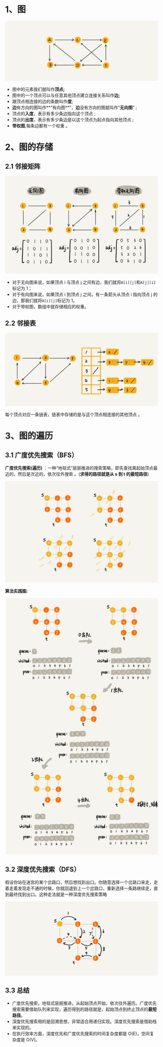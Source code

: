 # 1、图

![](图.png)
- 图中的元素我们就叫作**顶点;**
- 图中的一个顶点可以与任意其他顶点建立连接关系叫作**边;**
- 跟顶点相连接的边的条数叫作**度**;
-  **边**有方向的图叫作**“有向图**”，**边**没有方向的图就叫作“**无向图**” ;
-  顶点的**入度**，表示有多少条边指向这个顶点 ;
-  顶点的**出度**，表示有多少条边是以这个顶点为起点指向其他顶点 ;
-  **带权图**,每条边都有一个权重 。

# 2、图的存储

## 2.1 邻接矩阵

![](链邻接矩阵.png)

- 对于无向图来说，如果顶点 i 与顶点 j 之间有边，我们就将` A[i][j] `和` A[j][i] `标记为 1；
- 对于有向图来说，如果顶点 i 到顶点 j 之间，有一条箭头从顶点 i 指向顶点 j 的边，那我们就将` A[i][j] `标记为 1。
- 对于带权图，数组中就存储相应的权重。 

## 2.2 邻接表

![](邻接表.png)

 每个顶点对应一条链表，链表中存储的是与这个顶点相连接的其他顶点 。

# 3、图的遍历

## 3.1 广度优先搜索（BFS）

**广度优先搜索(遍历)** ：一种“地毯式”层层推进的搜索策略，即先查找离起始顶点最近的，然后是次近的，依次往外搜索 。(**求得的路径就是从 s 到 t 的最短路径**) 

![](广度优先.png)

**算法实践图:**

![](bfs图.png)

## 3.2 深度优先搜索（DFS）

 假设你站在迷宫的某个岔路口，然后想找到出口。你随意选择一个岔路口来走，走着走着发现走不通的时候，你就回退到上一个岔路口，重新选择一条路继续走，直到最终找到出口。这种走法就是一种深度优先搜索策略 

![](深度搜索.png)



## 3.3 总结

- 广度优先搜索，地毯式层层推进，从起始顶点开始，依次往外遍历。广度优先搜索需要借助队列来实现，遍历得到的路径就是，起始顶点到终止顶点的**最短路径**。
- 深度优先搜索用的是回溯思想，非常适合用递归实现。深度优先搜索是借助栈来实现的。
- 在执行效率方面，深度优先和广度优先搜索的时间复杂度都是 O(E)，空间复杂度是 O(V)。 